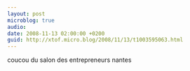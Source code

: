 ```yaml
---
layout: post
microblog: true
audio: 
date: 2008-11-13 02:00:00 +0200
guid: http://xtof.micro.blog/2008/11/13/t1003595063.html
---
```

coucou du salon des entrepreneurs nantes
